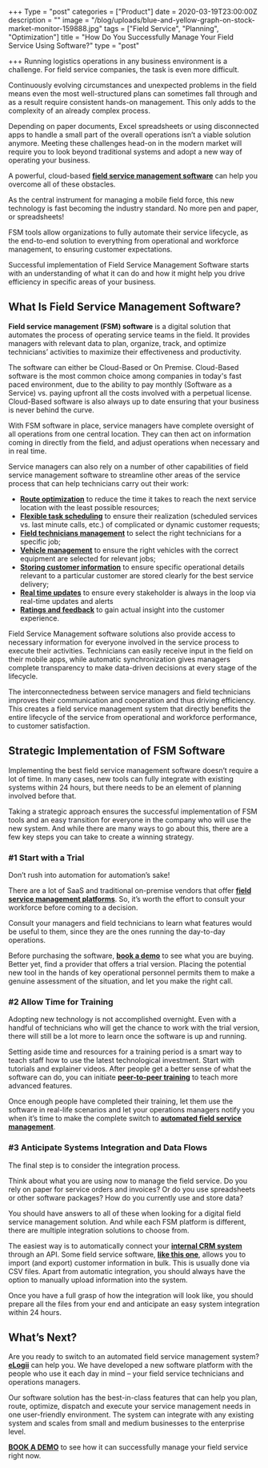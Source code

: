 +++
Type = "post"
categories = ["Product"]
date = 2020-03-19T23:00:00Z
description = ""
image = "/blog/uploads/blue-and-yellow-graph-on-stock-market-monitor-159888.jpg"
tags = ["Field Service", "Planning", "Optimization"]
title = "How Do You Successfully Manage Your Field Service Using Software?"
type = "post"

+++
Running logistics operations in any business environment is a challenge. For field service companies, the task is even more difficult.

Continuously evolving circumstances and unexpected problems in the field means even the most well-structured plans can sometimes fall through and as a result require consistent hands-on management. This only adds to the complexity of an already complex process.

Depending on paper documents, Excel spreadsheets or using disconnected apps to handle a small part of the overall operations isn’t a viable solution anymore. Meeting these challenges head-on in the modern market will require you to look beyond traditional systems and adopt a new way of operating your business.

A powerful, cloud-based [**field service management software**](https://elogii.com/platform) can help you overcome all of these obstacles.

As the central instrument for managing a mobile field force, this new technology is fast becoming the industry standard. No more pen and paper, or spreadsheets!

FSM tools allow organizations to fully automate their service lifecycle, as the end-to-end solution to everything from operational and workforce management, to ensuring customer expectations.

Successful implementation of Field Service Management Software starts with an understanding of what it can do and how it might help you drive efficiency in specific areas of your business.

## What Is Field Service Management Software?

**Field service management (FSM) software** is a digital solution that automates the process of operating service teams in the field. It provides managers with relevant data to plan, organize, track, and optimize technicians’ activities to maximize their effectiveness and productivity.

The software can either be Cloud-Based or On Premise. Cloud-Based software is the most common choice among companies in today's fast paced environment, due to the ability to pay monthly (Software as a Service) vs. paying upfront all the costs involved with a perpetual license. Cloud-Based software is also always up to date ensuring that your business is never behind the curve.

With FSM software in place, service managers have complete oversight of all operations from one central location. They can then act on information coming in directly from the field, and adjust operations when necessary and in real time.

Service managers can also rely on a number of other capabilities of field service management software to streamline other areas of the service process that can help technicians carry out their work:

* [**Route optimization**](https://elogii.com/capabilities/route-optimisation) to reduce the time it takes to reach the next service location with the least possible resources;
* [**Flexible task scheduling**](https://elogii.com/capabilities/flexible-tasks) to ensure their realization (scheduled services vs. last minute calls, etc.) of complicated or dynamic customer requests;
* [**Field technicians management**](https://elogii.com/capabilities/driver-management) to select the right technicians for a specific job;
* [**Vehicle management**](https://elogii.com/capabilities/vehicle-management) to ensure the right vehicles with the correct equipment are selected for relevant jobs;
* [**Storing customer information**](https://elogii.com/capabilities/customer-management) to ensure specific operational details relevant to a particular customer are stored clearly for the best service delivery;
* [**Real time updates**](https://elogii.com/capabilities/communication-alerts) to ensure every stakeholder is always in the loop via real-time updates and alerts
* [**Ratings and feedback**](https://elogii.com/capabilities/ratings-feedback) to gain actual insight into the customer experience.

Field Service Management software solutions also provide access to necessary information for everyone involved in the service process to execute their activities. Technicians can easily receive input in the field on their mobile apps, while automatic synchronization gives managers complete transparency to make data-driven decisions at every stage of the lifecycle.

The interconnectedness between service managers and field technicians improves their communication and cooperation and thus driving efficiency. This creates a field service management system that directly benefits the entire lifecycle of the service from operational and workforce performance, to customer satisfaction.

## Strategic Implementation of FSM Software

Implementing the best field service management software doesn’t require a lot of time. In many cases, new tools can fully integrate with existing systems within 24 hours, but there needs to be an element of planning involved before that.

Taking a strategic approach ensures the successful implementation of FSM tools and an easy transition for everyone in the company who will use the new system. And while there are many ways to go about this, there are a few key steps you can take to create a winning strategy.

### #1 Start with a Trial

Don’t rush into automation for automation’s sake!

There are a lot of SaaS and traditional on-premise vendors that offer [**field service management platforms**](https://elogii.com/platform). So, it’s worth the effort to consult your workforce before coming to a decision.

Consult your managers and field technicians to learn what features would be useful to them, since they are the ones running the day-to-day operations.

Before purchasing the software, [**book a demo**](https://elogii.com/book-demo) to see what you are buying. Better yet, find a provider that offers a trial version. Placing the potential new tool in the hands of key operational personnel permits them to make a genuine assessment of the situation, and let you make the right call.

### #2 Allow Time for Training

Adopting new technology is not accomplished overnight. Even with a handful of technicians who will get the chance to work with the trial version, there will still be a lot more to learn once the software is up and running.

Setting aside time and resources for a training period is a smart way to teach staff how to use the latest technological investment. Start with tutorials and explainer videos. After people get a better sense of what the software can do, you can initiate [**peer-to-peer training**](https://trainingmag.com/3-advantages-peer-peer-learning/) to teach more advanced features.

Once enough people have completed their training, let them use the software in real-life scenarios and let your operations managers notify you when it’s time to make the complete switch to [**automated field service management**](https://elogii.com/industries/field-service).

### #3 Anticipate Systems Integration and Data Flows

The final step is to consider the integration process.

Think about what you are using now to manage the field service. Do you rely on paper for service orders and invoices? Or do you use spreadsheets or other software packages? How do you currently use and store data?

You should have answers to all of these when looking for a digital field service management solution. And while each FSM platform is different, there are multiple integration solutions to choose from.

The easiest way is to automatically connect your [**internal CRM system**](https://www.salesforce.com/eu/learning-centre/crm/crm-systems/) through an API. Some field service software, [**like this one**](https://elogii.com/), allows you to import (and export) customer information in bulk. This is usually done via CSV files. Apart from automatic integration, you should always have the option to manually upload information into the system.

Once you have a full grasp of how the integration will look like, you should prepare all the files from your end and anticipate an easy system integration within 24 hours.

## What’s Next?

Are you ready to switch to an automated field service management system? [**eLogii**](https://elogii.com/platform) can help you. We have developed a new software platform with the people who use it each day in mind – your field service technicians and operations managers.

Our software solution has the best-in-class features that can help you plan, route, optimize, dispatch and execute your service management needs in one user-friendly environment. The system can integrate with any existing system and scales from small and medium businesses to the enterprise level.

[**BOOK A DEMO**](https://elogii.com/book-demo) to see how it can successfully manage your field service right now.